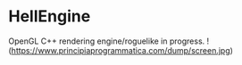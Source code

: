 # HellEngine
OpenGL C++ rendering engine/roguelike in progress.
!(https://www.principiaprogrammatica.com/dump/screen.jpg)
